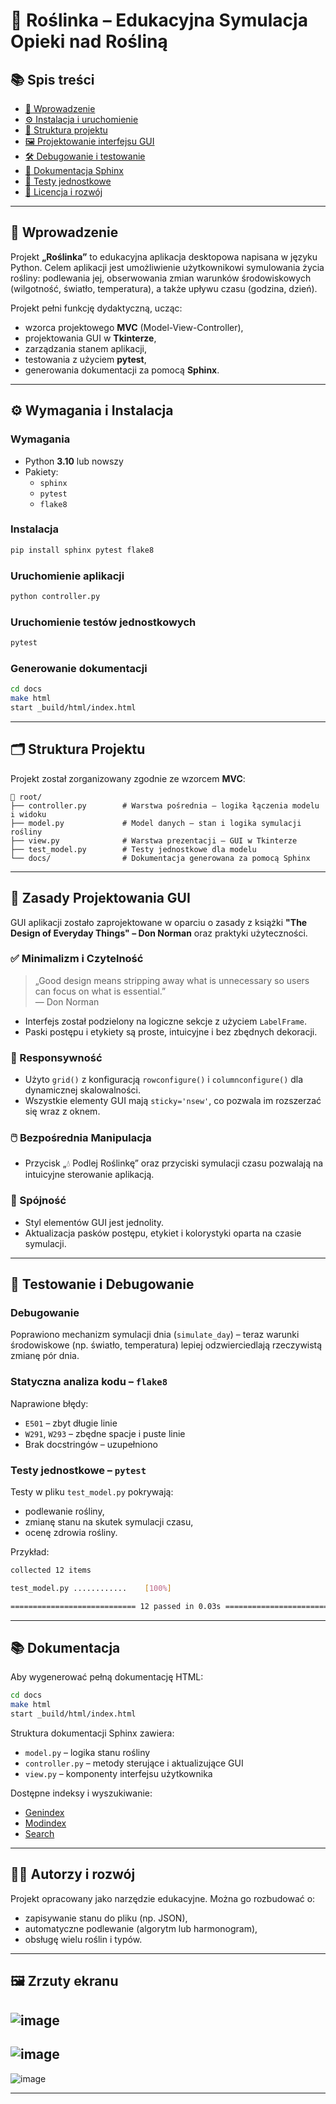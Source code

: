 # 🌿 Roślinka – Edukacyjna Symulacja Opieki nad Rośliną


## 📚 Spis treści

- [🎯 Wprowadzenie](#-wprowadzenie)
- [⚙️ Instalacja i uruchomienie](#️-instalacja-i-uruchomienie)
- [📁 Struktura projektu](#-struktura-projektu)
- [🖼️ Projektowanie interfejsu GUI](#️-projektowanie-interfejsu-gui)
- [🛠️ Debugowanie i testowanie](#️-debugowanie-i-testowanie)
- [📄 Dokumentacja Sphinx](#-dokumentacja-sphinx)
- [🧪 Testy jednostkowe](#-testy-jednostkowe)
- [📌 Licencja i rozwój](#-licencja-i-rozwój)
---

## 📌 Wprowadzenie

Projekt **„Roślinka”** to edukacyjna aplikacja desktopowa napisana w języku Python. Celem aplikacji jest umożliwienie użytkownikowi symulowania życia rośliny: podlewania jej, obserwowania zmian warunków środowiskowych (wilgotność, światło, temperatura), a także upływu czasu (godzina, dzień).

Projekt pełni funkcję dydaktyczną, ucząc:

- wzorca projektowego **MVC** (Model-View-Controller),
- projektowania GUI w **Tkinterze**,
- zarządzania stanem aplikacji,
- testowania z użyciem **pytest**,
- generowania dokumentacji za pomocą **Sphinx**.

---

## ⚙️ Wymagania i Instalacja

### Wymagania

- Python **3.10** lub nowszy
- Pakiety:
  - `sphinx`
  - `pytest`
  - `flake8`

### Instalacja

```bash
pip install sphinx pytest flake8
```

### Uruchomienie aplikacji

```bash
python controller.py
```

### Uruchomienie testów jednostkowych

```bash
pytest
```

### Generowanie dokumentacji

```bash
cd docs
make html
start _build/html/index.html
```

---

## 🗂️ Struktura Projektu

Projekt został zorganizowany zgodnie ze wzorcem **MVC**:

```
📁 root/
├── controller.py        # Warstwa pośrednia – logika łączenia modelu i widoku
├── model.py             # Model danych – stan i logika symulacji rośliny
├── view.py              # Warstwa prezentacji – GUI w Tkinterze
├── test_model.py        # Testy jednostkowe dla modelu
└── docs/                # Dokumentacja generowana za pomocą Sphinx
```

---

## 🧠 Zasady Projektowania GUI

GUI aplikacji zostało zaprojektowane w oparciu o zasady z książki **"The Design of Everyday Things" – Don Norman** oraz praktyki użyteczności.

### ✅ Minimalizm i Czytelność

> „Good design means stripping away what is unnecessary so users can focus on what is essential.”  
> — Don Norman

- Interfejs został podzielony na logiczne sekcje z użyciem `LabelFrame`.
- Paski postępu i etykiety są proste, intuicyjne i bez zbędnych dekoracji.

### 📐 Responsywność

- Użyto `grid()` z konfiguracją `rowconfigure()` i `columnconfigure()` dla dynamicznej skalowalności.
- Wszystkie elementy GUI mają `sticky='nsew'`, co pozwala im rozszerzać się wraz z oknem.

### 🖱️ Bezpośrednia Manipulacja

- Przycisk „💧 Podlej Roślinkę” oraz przyciski symulacji czasu pozwalają na intuicyjne sterowanie aplikacją.

### 🔁 Spójność

- Styl elementów GUI jest jednolity.
- Aktualizacja pasków postępu, etykiet i kolorystyki oparta na czasie symulacji.

---

## 🧪 Testowanie i Debugowanie

### Debugowanie

Poprawiono mechanizm symulacji dnia (`simulate_day`) – teraz warunki środowiskowe (np. światło, temperatura) lepiej odzwierciedlają rzeczywistą zmianę pór dnia.

### Statyczna analiza kodu – `flake8`

Naprawione błędy:

- `E501` – zbyt długie linie
- `W291`, `W293` – zbędne spacje i puste linie
- Brak docstringów – uzupełniono

### Testy jednostkowe – `pytest`

Testy w pliku `test_model.py` pokrywają:

- podlewanie rośliny,
- zmianę stanu na skutek symulacji czasu,
- ocenę zdrowia rośliny.

Przykład:

```bash
collected 12 items

test_model.py ............    [100%]

============================ 12 passed in 0.03s =============================
```

---

## 📚 Dokumentacja

Aby wygenerować pełną dokumentację HTML:

```bash
cd docs
make html
start _build/html/index.html
```

Struktura dokumentacji Sphinx zawiera:

- `model.py` – logika stanu rośliny
- `controller.py` – metody sterujące i aktualizujące GUI
- `view.py` – komponenty interfejsu użytkownika

Dostępne indeksy i wyszukiwanie:

- [Genindex](#)
- [Modindex](#)
- [Search](#)

---

## 👨‍💻 Autorzy i rozwój

Projekt opracowany jako narzędzie edukacyjne. Można go rozbudować o:

- zapisywanie stanu do pliku (np. JSON),
- automatyczne podlewanie (algorytm lub harmonogram),
- obsługę wielu roślin i typów.

---

## 🖼️ Zrzuty ekranu 

![image](https://github.com/user-attachments/assets/0dbdc015-05c3-4be9-93c9-9dbee31623b9)
---
![image](https://github.com/user-attachments/assets/e03e745f-a019-49f1-8385-4c8b4be83c52)
---
![image](https://github.com/user-attachments/assets/6aec41c1-767f-4609-8033-ca9cbc35689f)


---
